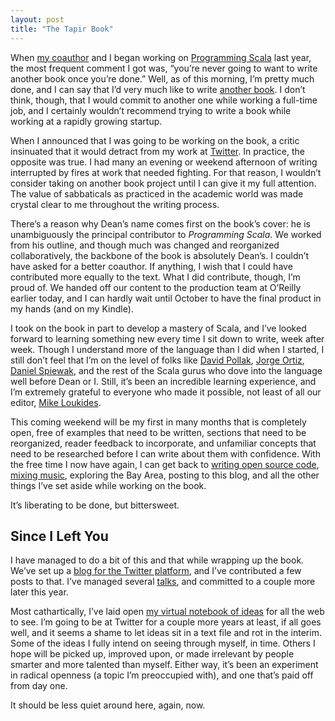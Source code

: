 ```yaml
---
layout: post
title: "The Tapir Book"
---
```





When [my coauthor](http://deanwampler.com/) and I began working on [Programming Scala](http://programmingscala.com/) last year, the most frequent comment I got was, “you’re never going to want to write another book once you’re done.” Well, as of this morning, I’m pretty much done, and I can say that I’d very much like to write [another book](http://ideas.al3x.net/syntax-the-definitive-history-of-programming). I don’t think, though, that I would commit to another one while working a full-time job, and I certainly wouldn’t recommend trying to write a book while working at a rapidly growing startup.

When I announced that I was going to be working on the book, a critic insinuated that it would detract from my work at [Twitter](http://twitter.com/). In practice, the opposite was true. I had many an evening or weekend afternoon of writing interrupted by fires at work that needed fighting. For that reason, I wouldn’t consider taking on another book project until I can give it my full attention. The value of sabbaticals as practiced in the academic world was made crystal clear to me throughout the writing process.

There’s a reason why Dean’s name comes first on the book’s cover: he is unambiguously the principal contributor to *Programming Scala*. We worked from his outline, and though much was changed and reorganized collaboratively, the backbone of the book is absolutely Dean’s. I couldn’t have asked for a better coauthor. If anything, I wish that I could have contributed more equally to the text. What I did contribute, though, I’m proud of. We handed off our content to the production team at O’Reilly earlier today, and I can hardly wait until October to have the final product in my hands (and on my Kindle).

I took on the book in part to develop a mastery of Scala, and I’ve looked forward to learning something new every time I sit down to write, week after week. Though I understand more of the language than I did when I started, I still don’t feel that I’m on the level of folks like [David Pollak](http://blog.lostlake.org/), [Jorge Ortiz](http://scalatips.tumblr.com/), [Daniel Spiewak](http://www.codecommit.com/blog/), and the rest of the Scala gurus who dove into the language well before Dean or I. Still, it’s been an incredible learning experience, and I’m extremely grateful to everyone who made it possible, not least of all our editor, [Mike Loukides](http://www.oreillynet.com/pub/au/29).

This coming weekend will be my first in many months that is completely open, free of examples that need to be written, sections that need to be reorganized, reader feedback to incorporate, and unfamiliar concepts that need to be researched before I can write about them with confidence. With the free time I now have again, I can get back to [writing open source code](http://github.com/al3x), [mixing music](http://seriousdjs.net/), exploring the Bay Area, posting to this blog, and all the other things I’ve set aside while working on the book.

It’s liberating to be done, but bittersweet.

Since I Left You
----------------

I have managed to do a bit of this and that while wrapping up the book. We’ve set up a [blog for the Twitter platform](http://apiblog.twitter.com/), and I’ve contributed a few posts to that. I’ve managed several [talks](http://al3x.net/books_talks.html), and committed to a couple more later this year.

Most cathartically, I’ve laid open [my virtual notebook of ideas](http://ideas.al3x.net/) for all the web to see. I’m going to be at Twitter for a couple more years at least, if all goes well, and it seems a shame to let ideas sit in a text file and rot in the interim. Some of the ideas I fully intend on seeing through myself, in time. Others I hope will be picked up, improved upon, or made irrelevant by people smarter and more talented than myself. Either way, it’s been an experiment in radical openness (a topic I’m preoccupied with), and one that’s paid off from day one.

It should be less quiet around here, again, now.
